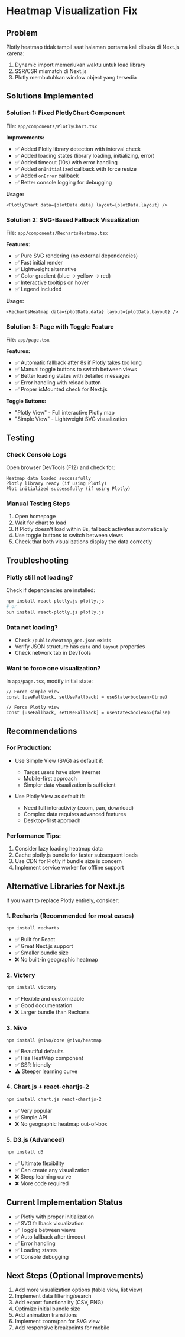 # Heatmap Visualization Fix

## Problem
Plotly heatmap tidak tampil saat halaman pertama kali dibuka di Next.js karena:
1. Dynamic import memerlukan waktu untuk load library
2. SSR/CSR mismatch di Next.js
3. Plotly membutuhkan window object yang tersedia

## Solutions Implemented

### Solution 1: Fixed PlotlyChart Component
File: `app/components/PlotlyChart.tsx`

**Improvements:**
- ✅ Added Plotly library detection with interval check
- ✅ Added loading states (library loading, initializing, error)
- ✅ Added timeout (10s) with error handling
- ✅ Added `onInitialized` callback with force resize
- ✅ Added `onError` callback
- ✅ Better console logging for debugging

**Usage:**
```tsx
<PlotlyChart data={plotData.data} layout={plotData.layout} />
```

### Solution 2: SVG-Based Fallback Visualization
File: `app/components/RechartsHeatmap.tsx`

**Features:**
- ✅ Pure SVG rendering (no external dependencies)
- ✅ Fast initial render
- ✅ Lightweight alternative
- ✅ Color gradient (blue → yellow → red)
- ✅ Interactive tooltips on hover
- ✅ Legend included

**Usage:**
```tsx
<RechartsHeatmap data={plotData.data} layout={plotData.layout} />
```

### Solution 3: Page with Toggle Feature
File: `app/page.tsx`

**Features:**
- ✅ Automatic fallback after 8s if Plotly takes too long
- ✅ Manual toggle buttons to switch between views
- ✅ Better loading states with detailed messages
- ✅ Error handling with reload button
- ✅ Proper isMounted check for Next.js

**Toggle Buttons:**
- "Plotly View" - Full interactive Plotly map
- "Simple View" - Lightweight SVG visualization

## Testing

### Check Console Logs
Open browser DevTools (F12) and check for:
```
Heatmap data loaded successfully
Plotly library ready (if using Plotly)
Plot initialized successfully (if using Plotly)
```

### Manual Testing Steps
1. Open homepage
2. Wait for chart to load
3. If Plotly doesn't load within 8s, fallback activates automatically
4. Use toggle buttons to switch between views
5. Check that both visualizations display the data correctly

## Troubleshooting

### Plotly still not loading?
Check if dependencies are installed:
```bash
npm install react-plotly.js plotly.js
# or
bun install react-plotly.js plotly.js
```

### Data not loading?
- Check `/public/heatmap_geo.json` exists
- Verify JSON structure has `data` and `layout` properties
- Check network tab in DevTools

### Want to force one visualization?
In `app/page.tsx`, modify initial state:
```tsx
// Force simple view
const [useFallback, setUseFallback] = useState<boolean>(true)

// Force Plotly view  
const [useFallback, setUseFallback] = useState<boolean>(false)
```

## Recommendations

### For Production:
- Use Simple View (SVG) as default if:
  - Target users have slow internet
  - Mobile-first approach
  - Simpler data visualization is sufficient

- Use Plotly View as default if:
  - Need full interactivity (zoom, pan, download)
  - Complex data requires advanced features
  - Desktop-first approach

### Performance Tips:
1. Consider lazy loading heatmap data
2. Cache plotly.js bundle for faster subsequent loads
3. Use CDN for Plotly if bundle size is concern
4. Implement service worker for offline support

## Alternative Libraries for Next.js

If you want to replace Plotly entirely, consider:

### 1. **Recharts** (Recommended for most cases)
```bash
npm install recharts
```
- ✅ Built for React
- ✅ Great Next.js support
- ✅ Smaller bundle size
- ❌ No built-in geographic heatmap

### 2. **Victory**
```bash
npm install victory
```
- ✅ Flexible and customizable
- ✅ Good documentation
- ❌ Larger bundle than Recharts

### 3. **Nivo**
```bash
npm install @nivo/core @nivo/heatmap
```
- ✅ Beautiful defaults
- ✅ Has HeatMap component
- ✅ SSR friendly
- ⚠️ Steeper learning curve

### 4. **Chart.js + react-chartjs-2**
```bash
npm install chart.js react-chartjs-2
```
- ✅ Very popular
- ✅ Simple API
- ❌ No geographic heatmap out-of-box

### 5. **D3.js** (Advanced)
```bash
npm install d3
```
- ✅ Ultimate flexibility
- ✅ Can create any visualization
- ❌ Steep learning curve
- ❌ More code required

## Current Implementation Status

- ✅ Plotly with proper initialization
- ✅ SVG fallback visualization
- ✅ Toggle between views
- ✅ Auto fallback after timeout
- ✅ Error handling
- ✅ Loading states
- ✅ Console debugging

## Next Steps (Optional Improvements)

1. Add more visualization options (table view, list view)
2. Implement data filtering/search
3. Add export functionality (CSV, PNG)
4. Optimize initial bundle size
5. Add animation transitions
6. Implement zoom/pan for SVG view
7. Add responsive breakpoints for mobile
